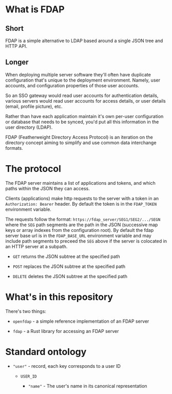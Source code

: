 # What is FDAP

## Short

FDAP is a simple alternative to LDAP based around a single JSON tree and HTTP API.

## Longer

When deploying multiple server software they'll often have duplicate configuration that's unique to the deployment environment. Namely, user accounts, and configuration properties of those user accounts.

So an SSO gateway would read user accounts for authentication details, various servers would read user accounts for access details, or user details (email, profile picture), etc.

Rather than have each application maintain it's own per-user configuration or database that needs to be synced, you'd put all this information in the user directory (LDAP).

FDAP (Featherweight Directory Access Protocol) is an iteration on the directory concept aiming to simplify and use common data interchange formats.

# The protocol

The FDAP server maintains a list of applications and tokens, and which paths within the JSON they can access.

Clients (applications) make http requests to the server with a token in an `Authorization: Bearer` header. By default the token is in the `FDAP_TOKEN` environment variable.

The requests follow the format: `https://fdap_server/SEG1/SEG2/.../SEGN` where the `SEG` path segments are the path in the JSON (successive map keys or array indexes from the configuration root). By default the fdap server base url is in the `FDAP_BASE_URL` environment variable and may include path segments to preceed the `SEG` above if the server is colocated in an HTTP server at a subpath.

- `GET` returns the JSON subtree at the specified path

- `POST` replaces the JSON subtree at the specified path

- `DELETE` deletes the JSON subtree at the specified path

# What's in this repository

There's two things:

- `openfdap` - a simple reference implementation of an FDAP server

- `fdap` - a Rust library for accessing an FDAP server

# Standard ontology

- `"user"` - record, each key corresponds to a user ID

  - `USER_ID`

    - `"name"` - The user's name in its canonical representation
